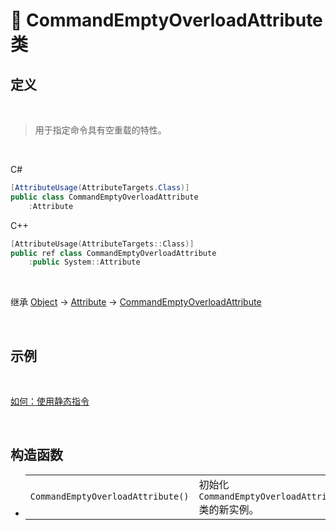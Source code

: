 # 🔖 CommandEmptyOverloadAttribute 类

## 定义

<br>

> 用于指定命令具有空重载的特性。

<br>

C#
```cs
[AttributeUsage(AttributeTargets.Class)]
public class CommandEmptyOverloadAttribute
    :Attribute
```
C++
```cpp
[AttributeUsage(AttributeTargets::Class)]
public ref class CommandEmptyOverloadAttribute
    :public System::Attribute
```
<br>

继承 [Object](https://docs.microsoft.com/zh-cn/DotNET/api/system.object) → [Attribute](https://docs.microsoft.com/zh-cn/DotNET/api/system.attribute) → [CommandEmptyOverloadAttribute](CommandEmptyOverloadAttribute)
   
<br>

## 示例

<br>

[如何：使用静态指令](../../../../../HowTo/Static_DynamicCommand)

<br>

## 构造函数
- 
    |||
    |-|-|
    |`CommandEmptyOverloadAttribute()`|初始化 `CommandEmptyOverloadAttribute` 类的新实例。|

<br>


